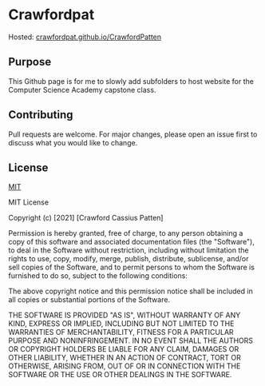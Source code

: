 # Crawfordpat

Hosted: [crawfordpat.github.io/CrawfordPatten](https://crawfordpat.github.io/CrawfordPatten/)

## Purpose
This Github page is for me to slowly add subfolders to host website for the Computer Science Academy capstone class.

## Contributing
Pull requests are welcome. For major changes, please open an issue first to discuss what you would like to change.

## License
[MIT](https://choosealicense.com/licenses/mit/)

MIT License

Copyright (c) [2021] [Crawford Cassius Patten]

Permission is hereby granted, free of charge, to any person obtaining a copy
of this software and associated documentation files (the "Software"), to deal
in the Software without restriction, including without limitation the rights
to use, copy, modify, merge, publish, distribute, sublicense, and/or sell
copies of the Software, and to permit persons to whom the Software is
furnished to do so, subject to the following conditions:

The above copyright notice and this permission notice shall be included in all
copies or substantial portions of the Software.

THE SOFTWARE IS PROVIDED "AS IS", WITHOUT WARRANTY OF ANY KIND, EXPRESS OR
IMPLIED, INCLUDING BUT NOT LIMITED TO THE WARRANTIES OF MERCHANTABILITY,
FITNESS FOR A PARTICULAR PURPOSE AND NONINFRINGEMENT. IN NO EVENT SHALL THE
AUTHORS OR COPYRIGHT HOLDERS BE LIABLE FOR ANY CLAIM, DAMAGES OR OTHER
LIABILITY, WHETHER IN AN ACTION OF CONTRACT, TORT OR OTHERWISE, ARISING FROM,
OUT OF OR IN CONNECTION WITH THE SOFTWARE OR THE USE OR OTHER DEALINGS IN THE
SOFTWARE.
